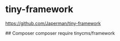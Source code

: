 # tiny-framework
https://github.com/Japerman/tiny-framework

## Composer
composer require tinycms/framework